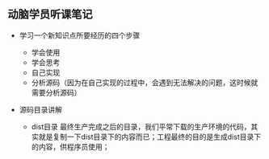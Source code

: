 ## 动脑学员听课笔记

* 学习一个新知识点所要经历的四个步骤
    + 学会使用
    + 学会思考
    + 自己实现
    + 分析源码（因为在自己实现的过程中，会遇到无法解决的问题，这时候就需要分析源码）

* 源码目录讲解
    + dist目录 最终生产完成之后的目录，我们平常下载的生产环境的代码，其实就是复制一下dist目录下的内容而已；工程最终的目的是生成dist目录下的内容，供程序员使用；

    